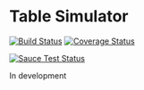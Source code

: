 # Table Simulator

[![Build Status](https://img.shields.io/travis/Klathmon/Table-Simulator/master.svg?style=flat-square)](https://travis-ci.org/Klathmon/Table-Simulator)
[![Coverage Status](https://img.shields.io/coveralls/Klathmon/Table-Simulator/master.svg?style=flat-square)](https://coveralls.io/r/Klathmon/Table-Simulator)

[![Sauce Test Status](https://saucelabs.com/browser-matrix/TableSimulator.svg)](https://saucelabs.com/u/TableSimulator)

In development
